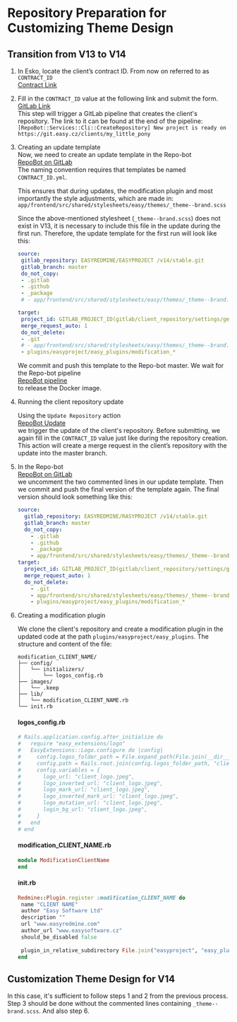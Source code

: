 # Repository Preparation for Customizing Theme Design

## Transition from V13 to V14

1) In Esko, locate the client’s contract ID. From now on referred to as `CONTRACT_ID`  
   [Contract Link](https://es.easyproject.com/easy_contracts/ID)

2) Fill in the `CONTRACT_ID` value at the following link and submit the form.  
   [GitLab Link](https://git.easy.cz/devops/repo-bot-actions/create-repository/-/pipelines/new)  
   This step will trigger a GitLab pipeline that creates the client's repository. The link to it can be found at the end
   of the pipeline:  
   `[RepoBot::Services::Cli::CreateRepository] New project is ready on https://git.easy.cz/clients/my_little_pony`

3) Creating an update template  
   Now, we need to create an update template in the Repo-bot  
   [RepoBot on GitLab](https://git.easy.cz/devops/repo-bot/-/tree/master/templates/update)  
   The naming convention requires that templates be named `CONTRACT_ID.yml`.

   This ensures that during updates, the modification plugin and most importantly the style adjustments, which are made
   in:  
   `app/frontend/src/shared/stylesheets/easy/themes/_theme--brand.scss`

   Since the above-mentioned stylesheet (`_theme--brand.scss`) does not exist in V13, it is necessary to include this
   file in the update during the first run. Therefore, the update template for the first run will look like this:

   ```yaml
   source:
    gitlab_repository: EASYREDMINE/EASYPROJECT /v14/stable.git
    gitlab_branch: master
    do_not_copy:
    - .gitlab
    - .github
    - _package
    # - app/frontend/src/shared/stylesheets/easy/themes/_theme--brand.scss
   
   target:
    project_id: GITLAB_PROJECT_ID(gitlab/client_repository/settings/general/Project ID
    merge_request_auto: 1
    do_not_delete:
    - .git
    # - app/frontend/src/shared/stylesheets/easy/themes/_theme--brand.scss
    - plugins/easyproject/easy_plugins/modification_*
   ```

   We commit and push this template to the Repo-bot master. We wait for the Repo-bot pipeline  
   [RepoBot pipeline](https://git.easy.cz/devops/repo-bot/-/pipelines)  
   to release the Docker image.

4) Running the client repository update

   Using the `Update Repository` action  
   [RepoBot Update](https://git.easy.cz/devops/repo-bot-actions/update-repository/-/pipelines/new)  
   we trigger the update of the client's repository. Before submitting, we again fill in the `CONTRACT_ID` value just
   like during the repository creation.
   This action will create a merge request in the client’s repository with the update into the master branch.

5) In the Repo-bot  
   [RepoBot on GitLab](https://git.easy.cz/devops/repo-bot)  
   we uncomment the two commented lines in our update template. Then we commit and push the final version of the
   template again.
   The final version should look something like this:

   ```yaml
   source:
     gitlab_repository: EASYREDMINE/RASYPROJECT /v14/stable.git
     gitlab_branch: master
     do_not_copy:
       - .gitlab
       - .github
       - _package
       - app/frontend/src/shared/stylesheets/easy/themes/_theme--brand.scss
   target:
     project_id: GITLAB_PROJECT_ID(gitlab/client_repository/settings/general/Project ID
     merge_request_auto: 1
     do_not_delete:
       - .git
       - app/frontend/src/shared/stylesheets/easy/themes/_theme--brand.scss
       - plugins/easyproject/easy_plugins/modification_*
   ```

6) Creating a modification plugin

   We clone the client's repository and create a modification plugin in the updated code at the path
   `plugins/easyproject/easy_plugins`.
   The structure and content of the file:
   ```
   modification_CLIENT_NAME/
   ├── config/
   │   └── initializers/
   │       └── logos_config.rb
   ├── images/
   │   └── .keep
   ├── lib/
   │   └── modification_CLIENT_NAME.rb
   └── init.rb
   ```

   #### logos_config.rb
   ```ruby
   # Rails.application.config.after_initialize do
   #   require "easy_extensions/logo"
   #   EasyExtensions::Logo.configure do |config|
   #     config.logos_folder_path = File.expand_path(File.join(__dir__, "../../images")) # path into logos folder
   #     config.path = Rails.root.join(config.logos_folder_path, "client_logo.jpeg") # email logo
   #     config.variables = {
   #       logo_url: "client_logo.jpeg",
   #       logo_inverted_url: "client_logo.jpeg",
   #       logo_mark_url: "client_logo.jpeg",
   #       logo_inverted_mark_url: "client_logo.jpeg",
   #       logo_mutation_url: "client_logo.jpeg",
   #       login_bg_url: "client_logo.jpeg",
   #     }
   #   end
   # end
   ```
   #### modification_CLIENT_NAME.rb
   ```ruby
   module ModificationClientName
   end
   ```
   #### init.rb
   ```ruby
   Redmine::Plugin.register :modification_CLIENT_NAME do
    name "CLIENT NAME"
    author "Easy Software Ltd"
    description ""
    url "www.easyredmine.com"
    author_url "www.easysoftware.cz"
    should_be_disabled false
    
    plugin_in_relative_subdirectory File.join("easyproject", "easy_plugins")
   end
   ```

## Customization Theme Design for V14

In this case, it's sufficient to follow steps 1 and 2 from the previous process. Step 3 should be done without the
commented lines containing `_theme--brand.scss`. And also step 6.
